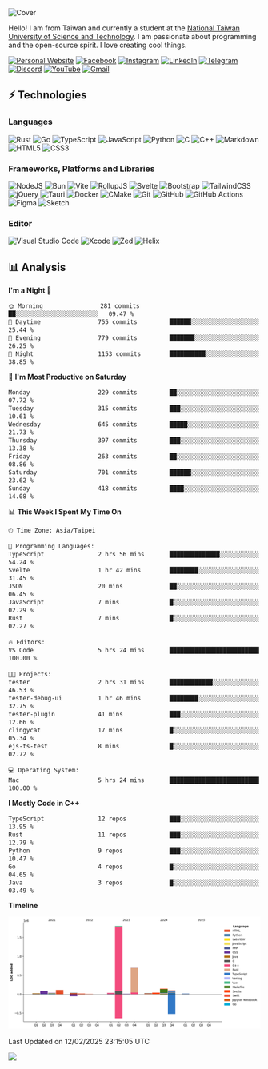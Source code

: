 <picture>
  <source media="(prefers-color-scheme: dark)" srcset="https://github.com/CRT-HAO/CRT-HAO/assets/31580253/6f53f4ab-546f-4db7-9f30-2c5b0711c0a2">
  <img alt="Cover" src="https://github.com/CRT-HAO/CRT-HAO/assets/31580253/4efdfca0-1005-43ab-8c60-07e6973a89b2">
</picture>

Hello! I am from Taiwan and currently a student at the [National Taiwan University of Science and Technology](https://www.ntust.edu.tw/). I am passionate about programming and the open-source spirit. I love creating cool things.

[![Personal Website](https://img.shields.io/badge/Personal%20Website-%23000000.svg?style=for-the-badge)](https://hayden.tw/)
[![Facebook](https://img.shields.io/badge/Facebook-%231877F2.svg?style=for-the-badge&logo=Facebook&logoColor=white)](https://www.facebook.com/CRT.HAO.CHUN/)
[![Instagram](https://img.shields.io/badge/Instagram-%23E4405F.svg?style=for-the-badge&logo=Instagram&logoColor=white)](https://www.instagram.com/crt_hao/)
[![LinkedIn](https://img.shields.io/badge/linkedin-%230077B5.svg?style=for-the-badge&logo=linkedin&logoColor=white)](https://www.linkedin.com/in/crthao/)
[![Telegram](https://img.shields.io/badge/Telegram-2CA5E0?style=for-the-badge&logo=telegram&logoColor=white)](https://t.me/CRT_HAO)
[![Discord](https://img.shields.io/badge/Discord-%235865F2.svg?style=for-the-badge&logo=discord&logoColor=white)](https://discordapp.com/users/401324674371551234)
[![YouTube](https://img.shields.io/badge/YouTube-%23FF0000.svg?style=for-the-badge&logo=YouTube&logoColor=white)](https://www.youtube.com/channel/UC-WnTCkztbitHGXnmvipUUg)
[![Gmail](https://img.shields.io/badge/Gmail-D14836?style=for-the-badge&logo=gmail&logoColor=white)](mailto:m831718@gmail.com)

## ⚡ Technologies

### Languages

![Rust](https://img.shields.io/badge/rust-%23000000.svg?style=for-the-badge&logo=rust&logoColor=white)
![Go](https://img.shields.io/badge/go-%2300ADD8.svg?style=for-the-badge&logo=go&logoColor=white)
![TypeScript](https://img.shields.io/badge/typescript-%23007ACC.svg?style=for-the-badge&logo=typescript&logoColor=white)
![JavaScript](https://img.shields.io/badge/javascript-%23323330.svg?style=for-the-badge&logo=javascript&logoColor=%23F7DF1E)
![Python](https://img.shields.io/badge/python-3670A0?style=for-the-badge&logo=python&logoColor=ffdd54)
![C](https://img.shields.io/badge/c-%2300599C.svg?style=for-the-badge&logo=c&logoColor=white)
![C++](https://img.shields.io/badge/c++-%2300599C.svg?style=for-the-badge&logo=c%2B%2B&logoColor=white)
![Markdown](https://img.shields.io/badge/markdown-%23000000.svg?style=for-the-badge&logo=markdown&logoColor=white)
![HTML5](https://img.shields.io/badge/html5-%23E34F26.svg?style=for-the-badge&logo=html5&logoColor=white)
![CSS3](https://img.shields.io/badge/css3-%231572B6.svg?style=for-the-badge&logo=css3&logoColor=white)

### Frameworks, Platforms and Libraries

![NodeJS](https://img.shields.io/badge/node.js-6DA55F?style=for-the-badge&logo=node.js&logoColor=white)
![Bun](https://img.shields.io/badge/Bun-%23000000.svg?style=for-the-badge&logo=bun&logoColor=white)
![Vite](https://img.shields.io/badge/vite-%23646CFF.svg?style=for-the-badge&logo=vite&logoColor=white)
![RollupJS](https://img.shields.io/badge/RollupJS-ef3335?style=for-the-badge&logo=rollup.js&logoColor=white)
![Svelte](https://img.shields.io/badge/svelte-%23f1413d.svg?style=for-the-badge&logo=svelte&logoColor=white)
![Bootstrap](https://img.shields.io/badge/bootstrap-%238511FA.svg?style=for-the-badge&logo=bootstrap&logoColor=white)
![TailwindCSS](https://img.shields.io/badge/tailwindcss-%2338B2AC.svg?style=for-the-badge&logo=tailwind-css&logoColor=white)
![jQuery](https://img.shields.io/badge/jquery-%230769AD.svg?style=for-the-badge&logo=jquery&logoColor=white)
![Tauri](https://img.shields.io/badge/tauri-%2324C8DB.svg?style=for-the-badge&logo=tauri&logoColor=%23FFFFFF)
![Docker](https://img.shields.io/badge/docker-%230db7ed.svg?style=for-the-badge&logo=docker&logoColor=white)
![CMake](https://img.shields.io/badge/CMake-%23008FBA.svg?style=for-the-badge&logo=cmake&logoColor=white)
![Git](https://img.shields.io/badge/git-%23F05033.svg?style=for-the-badge&logo=git&logoColor=white)
![GitHub](https://img.shields.io/badge/github-%23121011.svg?style=for-the-badge&logo=github&logoColor=white)
![GitHub Actions](https://img.shields.io/badge/github%20actions-%232671E5.svg?style=for-the-badge&logo=githubactions&logoColor=white)
![Figma](https://img.shields.io/badge/figma-%23F24E1E.svg?style=for-the-badge&logo=figma&logoColor=white)
![Sketch](https://img.shields.io/badge/Sketch-FFB387?style=for-the-badge&logo=sketch&logoColor=black)

### Editor

![Visual Studio Code](https://img.shields.io/badge/Visual%20Studio%20Code-0078d7.svg?style=for-the-badge&logo=visual-studio-code&logoColor=white)
![Xcode](https://img.shields.io/badge/Xcode-007ACC?style=for-the-badge&logo=Xcode&logoColor=white)
![Zed](https://img.shields.io/badge/Zed-F6F5F0?style=for-the-badge&logo=zed&logoColor=black)
![Helix](https://img.shields.io/badge/Helix-281733?style=for-the-badge&logo=helix&logoColor=white)

## 📊 Analysis

<!--START_SECTION:waka-->
**I'm a Night 🦉** 

```text
🌞 Morning                281 commits         ██░░░░░░░░░░░░░░░░░░░░░░░   09.47 % 
🌆 Daytime                755 commits         ██████░░░░░░░░░░░░░░░░░░░   25.44 % 
🌃 Evening                779 commits         ███████░░░░░░░░░░░░░░░░░░   26.25 % 
🌙 Night                  1153 commits        ██████████░░░░░░░░░░░░░░░   38.85 % 
```
📅 **I'm Most Productive on Saturday** 

```text
Monday                   229 commits         ██░░░░░░░░░░░░░░░░░░░░░░░   07.72 % 
Tuesday                  315 commits         ███░░░░░░░░░░░░░░░░░░░░░░   10.61 % 
Wednesday                645 commits         █████░░░░░░░░░░░░░░░░░░░░   21.73 % 
Thursday                 397 commits         ███░░░░░░░░░░░░░░░░░░░░░░   13.38 % 
Friday                   263 commits         ██░░░░░░░░░░░░░░░░░░░░░░░   08.86 % 
Saturday                 701 commits         ██████░░░░░░░░░░░░░░░░░░░   23.62 % 
Sunday                   418 commits         ████░░░░░░░░░░░░░░░░░░░░░   14.08 % 
```


📊 **This Week I Spent My Time On** 

```text
🕑︎ Time Zone: Asia/Taipei

💬 Programming Languages: 
TypeScript               2 hrs 56 mins       ██████████████░░░░░░░░░░░   54.24 % 
Svelte                   1 hr 42 mins        ████████░░░░░░░░░░░░░░░░░   31.45 % 
JSON                     20 mins             ██░░░░░░░░░░░░░░░░░░░░░░░   06.45 % 
JavaScript               7 mins              █░░░░░░░░░░░░░░░░░░░░░░░░   02.29 % 
Rust                     7 mins              █░░░░░░░░░░░░░░░░░░░░░░░░   02.27 % 

🔥 Editors: 
VS Code                  5 hrs 24 mins       █████████████████████████   100.00 % 

🐱‍💻 Projects: 
tester                   2 hrs 31 mins       ████████████░░░░░░░░░░░░░   46.53 % 
tester-debug-ui          1 hr 46 mins        ████████░░░░░░░░░░░░░░░░░   32.75 % 
tester-plugin            41 mins             ███░░░░░░░░░░░░░░░░░░░░░░   12.66 % 
clingycat                17 mins             █░░░░░░░░░░░░░░░░░░░░░░░░   05.34 % 
ejs-ts-test              8 mins              █░░░░░░░░░░░░░░░░░░░░░░░░   02.72 % 

💻 Operating System: 
Mac                      5 hrs 24 mins       █████████████████████████   100.00 % 
```

**I Mostly Code in C++** 

```text
TypeScript               12 repos            ███░░░░░░░░░░░░░░░░░░░░░░   13.95 % 
Rust                     11 repos            ███░░░░░░░░░░░░░░░░░░░░░░   12.79 % 
Python                   9 repos             ███░░░░░░░░░░░░░░░░░░░░░░   10.47 % 
Go                       4 repos             █░░░░░░░░░░░░░░░░░░░░░░░░   04.65 % 
Java                     3 repos             █░░░░░░░░░░░░░░░░░░░░░░░░   03.49 % 
```



**Timeline**

![Lines of Code chart](https://raw.githubusercontent.com/hayd1n/hayd1n/main/assets/bar_graph.png)


 Last Updated on 12/02/2025 23:15:05 UTC
<!--END_SECTION:waka-->

![](https://komarev.com/ghpvc/?username=CRT-HAO&style=flat-square)
